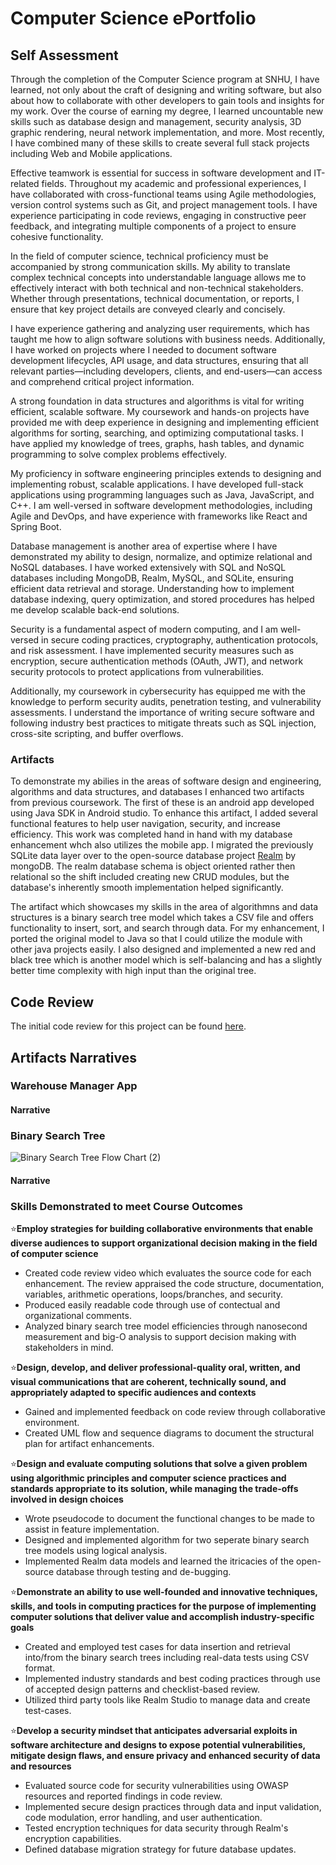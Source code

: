 # Computer Science ePortfolio

## Self Assessment 

Through the completion of the Computer Science program at SNHU, I have learned, not only about the craft of designing and writing software, but also about how to collaborate with other developers to gain tools and insights for my work. Over the course of earning my degree, I learned uncountable new skills such as database design and management, security analysis, 3D graphic rendering, neural network implementation, and more. Most recently, I have combined many of these skills to create several full stack projects including Web and Mobile applications.

Effective teamwork is essential for success in software development and IT-related fields. Throughout my academic and professional experiences, I have collaborated with cross-functional teams using Agile methodologies, version control systems such as Git, and project management tools. I have experience participating in code reviews, engaging in constructive peer feedback, and integrating multiple components of a project to ensure cohesive functionality.

In the field of computer science, technical proficiency must be accompanied by strong communication skills. My ability to translate complex technical concepts into understandable language allows me to effectively interact with both technical and non-technical stakeholders. Whether through presentations, technical documentation, or reports, I ensure that key project details are conveyed clearly and concisely.

I have experience gathering and analyzing user requirements, which has taught me how to align software solutions with business needs. Additionally, I have worked on projects where I needed to document software development lifecycles, API usage, and data structures, ensuring that all relevant parties—including developers, clients, and end-users—can access and comprehend critical project information.

A strong foundation in data structures and algorithms is vital for writing efficient, scalable software. My coursework and hands-on projects have provided me with deep experience in designing and implementing efficient algorithms for sorting, searching, and optimizing computational tasks. I have applied my knowledge of trees, graphs, hash tables, and dynamic programming to solve complex problems effectively.

My proficiency in software engineering principles extends to designing and implementing robust, scalable applications. I have developed full-stack applications using programming languages such as Java, JavaScript, and C++. I am well-versed in software development methodologies, including Agile and DevOps, and have experience with frameworks like React and Spring Boot.

Database management is another area of expertise where I have demonstrated my ability to design, normalize, and optimize relational and NoSQL databases. I have worked extensively with SQL and NoSQL databases including MongoDB, Realm, MySQL, and SQLite, ensuring efficient data retrieval and storage. Understanding how to implement database indexing, query optimization, and stored procedures has helped me develop scalable back-end solutions.

Security is a fundamental aspect of modern computing, and I am well-versed in secure coding practices, cryptography, authentication protocols, and risk assessment. I have implemented security measures such as encryption, secure authentication methods (OAuth, JWT), and network security protocols to protect applications from vulnerabilities.

Additionally, my coursework in cybersecurity has equipped me with the knowledge to perform security audits, penetration testing, and vulnerability assessments. I understand the importance of writing secure software and following industry best practices to mitigate threats such as SQL injection, cross-site scripting, and buffer overflows.

### Artifacts
To demonstrate my abilies in the areas of software design and engineering, algorithms and data structures, and databases I enhanced two artifacts from previous coursework. The first of these is an android app developed using Java SDK in Android studio. To enhance this artifact, I added several functional features to help user navigation, security, and increase efficiency. This work was completed hand in hand with my database enhancement whch also utilizes the mobile app. I migrated the previously SQLite data layer over to the open-source database project [Realm](https://github.com/realm) by mongoDB. The realm database schema is object oriented rather then relational so the shift included creating new CRUD modules, but the database's inherently smooth implementation helped significantly.

The artifact which showcases my skills in the area of algorithmns and data structures is a binary search tree model which takes a CSV file and offers functionality to insert, sort, and search through data. For my enhancement, I ported the original model to Java so that I could utilize the module with other java projects easily. I also designed and implemented a new red and black tree which is another model which is self-balancing and has a slightly better time complexity with high input than the original tree. 


## Code Review
The initial code review for this project can be found [here](https://youtube.com/playlist?list=PLR8ofoWi60ZuU3sn5STf4Om_Txww9rYqG&si=JUI9ZJTV0dNwNS6T).

## Artifacts Narratives

### Warehouse Manager App  

#### Narrative 

### Binary Search Tree  

![Binary Search Tree Flow Chart (2)](https://github.com/user-attachments/assets/d563ddf1-288d-4c86-9ac2-337f7a31e8e4)


#### Narrative 

### Skills Demonstrated to meet Course Outcomes

⭐**Employ strategies for building collaborative environments that enable diverse audiences to support organizational decision making in the field of computer science**
  - Created code review video which evaluates the source code for each enhancement. The review appraised the code structure, documentation, variables, arithmetic operations, loops/branches, and security.
  - Produced easily readable code through use of contectual and organizational comments.
  - Analyzed binary search tree model efficiencies through nanosecond measurement and big-O analysis to support decision making with stakeholders in mind.

⭐**Design, develop, and deliver professional-quality oral, written, and visual communications that are coherent, technically sound, and appropriately adapted to specific audiences and contexts**
  - Gained and implemented feedback on code review through collaborative environment.
  - Created UML flow and sequence diagrams to document the structural plan for artifact enhancements.

⭐**Design and evaluate computing solutions that solve a given problem using algorithmic principles and computer science practices and standards appropriate to its solution, while managing the trade-offs involved in design choices**
  - Wrote pseudocode to document the functional changes to be made to assist in feature implementation.
  - Designed and implemented algorithm for two seperate binary search tree models using logical analysis.
  - Implemented Realm data models and learned the itricacies of the open-source database through testing and de-bugging.

⭐**Demonstrate an ability to use well-founded and innovative techniques, skills, and tools in computing practices for the purpose of implementing computer solutions that deliver value and accomplish industry-specific goals**
  - Created and employed test cases for data insertion and retrieval into/from the binary search trees including real-data tests using CSV format.
  - Implemented industry standards and best coding practices through use of accepted design patterns and checklist-based review.
  - Utilized third party tools like Realm Studio to manage data and create test-cases.

⭐**Develop a security mindset that anticipates adversarial exploits in software architecture and designs to expose potential vulnerabilities, mitigate design flaws, and ensure privacy and enhanced security of data and resources**
  - Evaluated source code for security vulnerabilities using OWASP resources and reported findings in code review.
  - Implemented secure design practices through data and input validation, code modulation, error handling, and user authentication.
  - Tested encryption techniques for data security through Realm's encryption capabilities.
  - Defined database migration strategy for future database updates.

